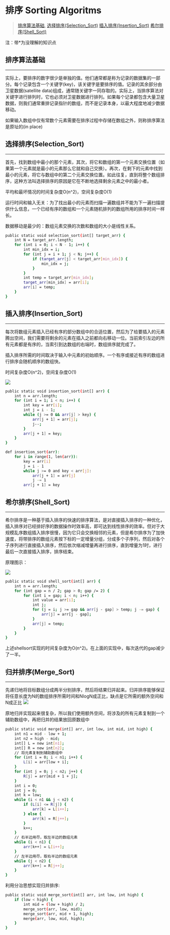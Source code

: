# 排序 Sorting Algoritms
>[排序算法基础](#排序算法基础),
>[选择排序(Selection_Sort)](#选择排序(Selection_Sort))
>[插入排序(Insertion_Sort)](#插入排序(Insertion_Sort))
>[希尔排序(Shell_Sort)](#希尔排序(Shell_Sort))

注：带*为没理解的知识点

## 排序算法基础
---
实际上，要排序的数字很少是单独的值。他们通常都是称为记录的数据集的一部分。每个记录包含一个关键字(key)，该关键字是要排序的值。记录的其余部分由卫星数据(satellite data)组成，通常随关键字一同存取的。实际上，当排序算法对关键字进行排列时，它也必须对卫星数据进行排列。如果每个记录都包含大量卫星数据，则我们通常重排记录指针的数组，而不是记录本身，以最大程度地减少数据移动。

如果输入数组中仅有常数个元素需要在排序过程中存储在数组之外，则称排序算法是原址的(in place)

## 选择排序(Selection_Sort)
---
首先，找到数组中最小的那个元素，其次，将它和数组的第一个元素交换位置（如果第一个元素就是最小的元素那么它就和自己交换）。再次，在剩下的元素中找到最小的元素，将它与数组中的第二个元素交换位置。如此往复，直到将整个数组排序，这种方法叫选择排序的原因是它在不断地选择剩余元素之中的最小者。

平均和最坏情况的时间复杂度O(n^2)，空间复杂度O(1)

运行时间和输入无关：为了找出最小的元素而扫描一遍数组并不能为下一遍扫描提供什么信息，一个已经有序的数组和一个元素随机排列的数组所用的排序时间一样长。

数据移动是最少的：数组元素交换的次数和数组的大小是线性关系。

```bash
public static void selection_sort(int[] target_arr) {
    int N = target_arr.length;
    for (int i = 0; i < N - 1; i++) {
        int min_idx = i;
        for (int j = i + 1; j < N; j++) {
            if (target_arr[j] < target_arr[min_idx]) {
                min_idx = j;
            }
        }
        int temp = target_arr[min_idx];
        target_arr[min_idx] = arr[i];
        arr[i] = temp;
    }
}
```

## 插入排序(Insertion_Sort)
---
每次将数组元素插入已经有序的部分数组中的合适位置，然后为了给要插入的元素腾出空间，我们需要将剩余的元素在插入之前都向右移动一位。当前索引左边的所有元素都是有序的，当索引到达数组的右端时，数组排序就完成了。

插入排序所需的时间取决于输入中元素的初始顺序。一个有序或接近有序的数组进行排序会随机顺序的数组快。

时间复杂度O(n^2)，空间复杂度O(1)

![](pic/insert_sort.png)
```bash
public static void insertion_sort(int[] arr) {
    int n = arr.length;
    for (int i = 1; i < n; i++) {
        int key = arr[i];
        int j = i - 1;
        while (j >= 0 && arr[j] > key) {
            arr[j + 1] = arr[j];
            j--;
        }
        arr[j + 1] = key;
    }
}
```
```bash
def insertion_sort(arr):
    for i in range(1, len(arr)):
        key = arr[i]
        j = i - 1
        while j >= 0 and key < arr[j]:
            arr[j + 1] = arr[j]
            j -= 1
        arr[j + 1] = key
```

## 希尔排序(Shell_Sort)
---
希尔排序是一种基于插入排序的快速的排序算法，是对直接插入排序的一种优化，插入排序对已经排好序的数据操作时效率高，即可达到线性排序的效率。但对于大规模乱序数组插入排序很慢，因为它只会交换相邻的元素，但是希尔排序为了加快速度，将带排序的数组元素按下标的一定增量分组，分成多个子序列，然后对各个子序列进行直接插入排序，然后依次缩减增量再进行排序，直到增量为1时，进行最后一次直接插入排序，排序结束。

原理图示：

![](pic/shellsort.png)
```bash
public static void shell_sort(int[] arr) {
    int n = arr.length;
    for (int gap = n / 2; gap > 0; gap /= 2) {
        for (int i = gap; i < n; i++) {
            int value = arr[i];
            int j;
            for (j = i; j >= gap && arr[j - gap] > temp; j -= gap) {
                arr[j] = arr[j - gap];
            }
            arr[j] = temp;
        }
    }
}
```
上述shellsort实现的时间复杂度为O(n^2)。在上面的实现中，每次迭代的gap减少了一半。

## 归并排序(Merge_Sort)
---
先递归地将目标数组分成两半分别排序，然后将结果归并起来。归并排序能够保证将任意长度为N的数组排序所需时间和NlogN成正比，缺点是它所需的额外空间和N成正比
![](pic/merge_sort.png)

原地归并实现起来很复杂，所以我们使用额外空间，将涉及的所有元素复制到一个辅助数组中，再把归并的结果放回原数组中
```bash
public static void merge(int[] arr, int low, int mid, int high) {
    int n1 = mid - low + 1;
    int n2 = high - mid;
    int[] L = new int[n1];
    int[] R = new int[n2];
    // 将元素复制到辅助数组中
    for (int i = 0; i < n1; i++) {
        L[i] = arr[low + i];
    }
    for (int j = 0; j < n2; j++) {
        R[j] = arr[mid + 1 + j];
    }
    int i = 0;
    int j = 0;
    int k = low;
    while (i < n1 && j < n2) {
        if (L[i] <= R[j]) {
            arr[k] = L[i++];
        } else {
            arr[k] = R[j++];
        }
        k++;
    }
    // 右半边用尽，取左半边的数组元素
    while (i < n1) {
        arr[k++] = L[i++];
    }
    // 左半边用尽，取右半边的数组元素
    while (j < n2) {
        arr[k++] = R[j++];
    }
}
```
利用分治思想实现归并排序:
```bash
public static void merge_sort(int[] arr, int low, int high) {
    if (low < high) {
        int mid = (low + high) / 2;
        merge_sort(arr, low, mid);
        merge_sort(arr, mid + 1, high);
        merge(arr, low, mid, high);
    }
}
```
